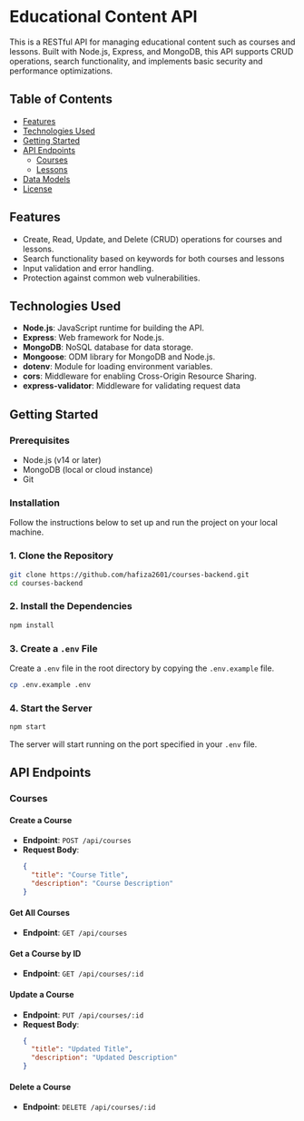 # Educational Content API

This is a RESTful API for managing educational content such as courses and lessons. Built with Node.js, Express, and MongoDB, this API supports CRUD operations, search functionality, and implements basic security and performance optimizations.

## Table of Contents

- [Features](#features)
- [Technologies Used](#technologies-used)
- [Getting Started](#getting-started)
- [API Endpoints](#api-endpoints)
  - [Courses](#courses)
  - [Lessons](#lessons)
- [Data Models](#data-models)
- [License](#license)

## Features

- Create, Read, Update, and Delete (CRUD) operations for courses and lessons.
- Search functionality based on keywords for both courses and lessons
- Input validation and error handling.
- Protection against common web vulnerabilities.

## Technologies Used

- **Node.js**: JavaScript runtime for building the API.
- **Express**: Web framework for Node.js.
- **MongoDB**: NoSQL database for data storage.
- **Mongoose**: ODM library for MongoDB and Node.js.
- **dotenv**: Module for loading environment variables.
- **cors**: Middleware for enabling Cross-Origin Resource Sharing.
- **express-validator**: Middleware for validating request data

## Getting Started

### Prerequisites

- Node.js (v14 or later)
- MongoDB (local or cloud instance)
- Git

### Installation

Follow the instructions below to set up and run the project on your local machine.

### 1. Clone the Repository

```bash
git clone https://github.com/hafiza2601/courses-backend.git
cd courses-backend
```

### 2. Install the Dependencies

```bash
npm install
```

### 3. Create a `.env` File

Create a `.env` file in the root directory by copying the `.env.example` file.

```bash
cp .env.example .env
```

### 4. Start the Server

```bash
npm start
```

The server will start running on the port specified in your `.env` file.

## API Endpoints

### Courses

#### Create a Course

- **Endpoint**: `POST /api/courses`
- **Request Body**:
  ```json
  {
    "title": "Course Title",
    "description": "Course Description"
  }
  ```

#### Get All Courses

- **Endpoint**: `GET /api/courses`

#### Get a Course by ID

- **Endpoint**: `GET /api/courses/:id`

#### Update a Course

- **Endpoint**: `PUT /api/courses/:id`
- **Request Body**:
  ```json
  {
    "title": "Updated Title",
    "description": "Updated Description"
  }
  ```

#### Delete a Course

- **Endpoint**: `DELETE /api/courses/:id`
